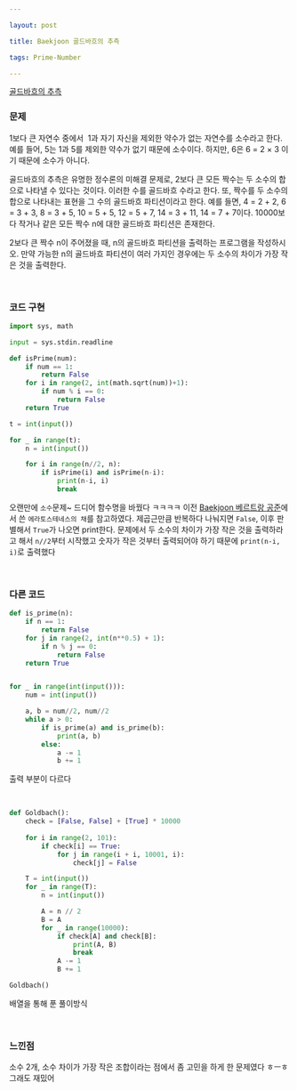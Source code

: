```yaml
---

layout: post

title: Baekjoon 골드바흐의 추측

tags: Prime-Number

---
```


[골드바흐의 추측](https://www.acmicpc.net/problem/9020)

### 문제

1보다 큰 자연수 중에서  1과 자기 자신을 제외한 약수가 없는 자연수를 소수라고 한다. 예를 들어, 5는 1과 5를 제외한 약수가 없기 때문에 소수이다. 하지만, 6은 6 = 2 × 3 이기 때문에 소수가 아니다.

골드바흐의 추측은 유명한 정수론의 미해결 문제로, 2보다 큰 모든 짝수는 두 소수의 합으로 나타낼 수 있다는 것이다. 이러한 수를 골드바흐 수라고 한다. 또, 짝수를 두 소수의 합으로 나타내는 표현을 그 수의 골드바흐 파티션이라고 한다. 예를 들면, 4 = 2 + 2, 6 = 3 + 3, 8 = 3 + 5, 10 = 5 + 5, 12 = 5 + 7, 14 = 3 + 11, 14 = 7 + 7이다. 10000보다 작거나 같은 모든 짝수 n에 대한 골드바흐 파티션은 존재한다.

2보다 큰 짝수 n이 주어졌을 때, n의 골드바흐 파티션을 출력하는 프로그램을 작성하시오. 만약 가능한 n의 골드바흐 파티션이 여러 가지인 경우에는 두 소수의 차이가 가장 작은 것을 출력한다.

<br/>

### 코드 구현

```python
import sys, math

input = sys.stdin.readline

def isPrime(num):
    if num == 1:
        return False
    for i in range(2, int(math.sqrt(num))+1):
        if num % i == 0:
            return False
    return True

t = int(input())

for _ in range(t):
    n = int(input())

    for i in range(n//2, n):
        if isPrime(i) and isPrime(n-i):
            print(n-i, i)
            break
```

오랜만에 `소수`문제~ 드디어 함수명을 바꿨다 ㅋㅋㅋㅋ 이전 [Baekjoon 베르트랑 공준](https://suyeon12.github.io/2023/02/02/baekjoon-베르트랑-공준)에서 쓴 `에라토스테네스의 채`를 참고하였다. 제곱근만큼 반복하다 나눠지면 `False`, 이후 판별해서 `True`가 나오면 print한다. 문제에서 두 소수의 차이가 가장 작은 것을 출력하라고 해서 `n//2`부터 시작했고 숫자가 작은 것부터 출력되어야 하기 때문에 `print(n-i, i)`로 출력했다

<br/>

### 다른 코드

```python
def is_prime(n):
    if n == 1:
        return False
    for j in range(2, int(n**0.5) + 1):
        if n % j == 0:
            return False
    return True


for _ in range(int(input())):
    num = int(input())

    a, b = num//2, num//2
    while a > 0:
        if is_prime(a) and is_prime(b):
            print(a, b)
        else:
            a -= 1
            b += 1
```

출력 부분이 다르다

<br/>

```python
def Goldbach():
    check = [False, False] + [True] * 10000
    
    for i in range(2, 101):
        if check[i] == True:
            for j in range(i + i, 10001, i):
                check[j] = False

    T = int(input())
    for _ in range(T):
        n = int(input())

        A = n // 2
        B = A
        for _ in range(10000):
            if check[A] and check[B]:
                print(A, B)
                break
            A -= 1
            B += 1

Goldbach()
```

배열을 통해 푼 풀이방식

<br/>

### 느낀점

소수 2개, 소수 차이가 가장 작은 조합이라는 점에서 좀 고민을 하게 한 문제였다 ㅎㅡㅎ 그래도 재밌어
